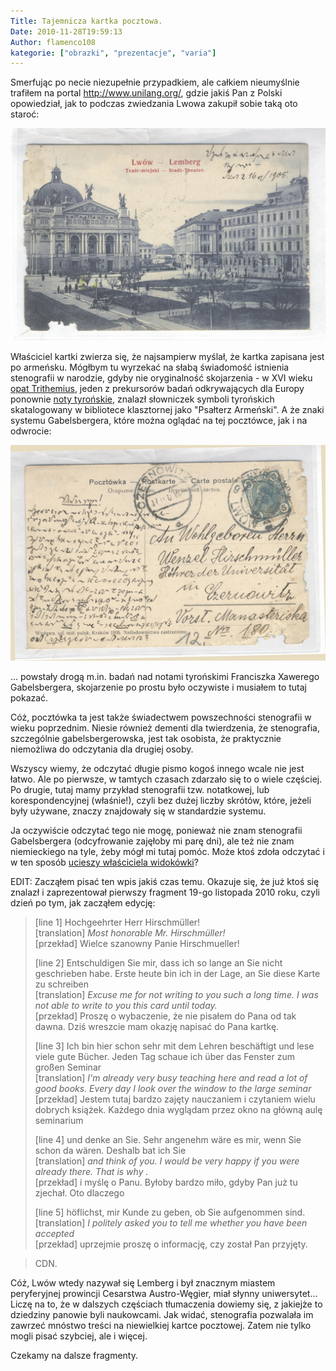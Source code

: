 ```yaml
---
Title: Tajemnicza kartka pocztowa.
Date: 2010-11-28T19:59:13
Author: flamenco108
kategorie: ["obrazki", "prezentacje", "varia"]
---
```


Smerfując po necie niezupełnie przypadkiem, ale całkiem nieumyślnie
trafiłem na portal <http://www.unilang.org/>, gdzie jakiś Pan z Polski
opowiedział, jak to podczas zwiedzania Lwowa zakupił sobie taką oto
staroć:

![](lemberg-front.jpg)


Właściciel kartki zwierza się, że najsampierw myślał, że kartka zapisana
jest po armeńsku. Mógłbym tu wyrzekać na słabą świadomość istnienia
stenografii w narodzie, gdyby nie oryginalność skojarzenia - w XVI wieku
[opat Trithemius](https://en.wikipedia.org/wiki/Johannes_Trithemius),
jeden z prekursorów badań odkrywających dla Europy ponownie 
[noty tyrońskie](https://en.wikipedia.org/wiki/Tironian_notes), znalazł
słowniczek symboli tyrońskich skatalogowany w bibliotece klasztornej
jako "Psałterz Armeński". A że znaki systemu Gabelsbergera, które można
oglądać na tej pocztówce, jak i na odwrocie:


![](lemberg-back.jpg)


... powstały drogą m.in. badań nad notami tyrońskimi Franciszka Xawerego
Gabelsbergera, skojarzenie po prostu było oczywiste i musiałem to tutaj
pokazać.

Cóż, pocztówka ta jest także świadectwem powszechności stenografii w
wieku poprzednim. Niesie również dementi dla twierdzenia, że
stenografia, szczególnie gabelsbergerowska, jest tak osobista, że
praktycznie niemożliwa do odczytania dla drugiej osoby.

Wszyscy wiemy, że odczytać długie pismo kogoś innego wcale nie jest
łatwo. Ale po pierwsze, w tamtych czasach zdarzało się to o wiele
częściej. Po drugie, tutaj mamy przykład stenografii tzw. notatkowej,
lub korespondencyjnej (właśnie!), czyli bez dużej liczby skrótów, które,
jeżeli były używane, znaczy znajdowały się w standardzie systemu.

Ja oczywiście odczytać tego nie mogę, ponieważ nie znam stenografii
Gabelsbergera (odcyfrowanie zajęłoby mi parę dni), ale też nie znam
niemieckiego na tyle, żeby mógł mi tutaj pomóc. Może ktoś zdoła odczytać
i w ten sposób [ucieszy właściciela
widokówki](http://www.unilang.org/viewtopic.php?f=118&t=31235)?

EDIT: Zacząłem pisać ten wpis jakiś czas temu. Okazuje się, że już ktoś
się znalazł i zaprezentował pierwszy fragment 19-go listopada 2010 roku,
czyli dzień po tym, jak zacząłem edycję:

> \[line 1\] Hochgeehrter Herr Hirschmüller! \
> \[translation\] *Most honorable Mr. Hirschmüller!* \
> \[przekład\] Wielce szanowny Panie Hirschmueller!
>
> \[line 2\] Entschuldigen Sie mir, dass ich so lange an Sie nicht
> geschrieben habe. Erste heute bin ich in der Lage, an Sie diese Karte
> zu schreiben \
> \[translation\] *Excuse me for not writing to you such a long time. I
> was not able to write to you this card until today.* \
> \[przekład\] Proszę o wybaczenie, że nie pisałem do Pana od tak dawna.
> Dziś wreszcie mam okazję napisać do Pana kartkę.
>
> \[line 3\] Ich bin hier schon sehr mit dem Lehren beschäftigt und lese
> viele gute Bücher. Jeden Tag schaue ich über das Fenster zum großen
> Seminar \
> \[translation\] *I'm already very busy teaching here and read a lot of good books. Every day I look over the window to the large seminar* \
> \[przekład\] Jestem tutaj bardzo zajęty nauczaniem i czytaniem wielu
> dobrych książek. Każdego dnia wyglądam przez okno na główną aulę
> seminarium
>
> \[line 4\] und denke an Sie. Sehr angenehm wäre es mir, wenn Sie schon
> da wären. Deshalb bat ich Sie \
> \[translation\] *and think of you. I would be very happy if you were already there. That is why .* \
> \[przekład\] i myślę o Panu. Byłoby bardzo miło, gdyby Pan już tu
> zjechał. Oto dlaczego
>
> \[line 5\] höflichst, mir Kunde zu geben, ob Sie aufgenommen sind. \
> \[translation\] *I politely asked you to tell me whether you have been accepted*  \
> \[przekład\] uprzejmie proszę o informację, czy został Pan przyjęty.

> CDN. 

Cóż, Lwów wtedy nazywał się Lemberg i był znacznym miastem peryferyjnej
prowincji Cesarstwa Austro-Węgier, miał słynny uniwersytet... Liczę na
to, że w dalszych częściach tłumaczenia dowiemy się, z jakiejże to
dziedziny panowie byli naukowcami. Jak widać, stenografia pozwalała im
zawrzeć mnóstwo treści na niewielkiej kartce pocztowej. Zatem nie tylko
mogli pisać szybciej, ale i więcej.

Czekamy na dalsze fragmenty.
